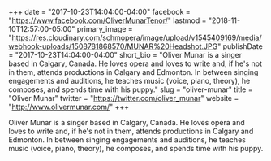 +++
date = "2017-10-23T14:04:00-04:00"
facebook = "https://www.facebook.com/OliverMunarTenor/"
lastmod = "2018-11-10T12:57:00-05:00"
primary_image = "https://res.cloudinary.com/schmopera/image/upload/v1545409169/media/webhook-uploads/1508781868570/MUNAR%20Headshot.JPG"
publishDate = "2017-10-23T14:04:00-04:00"
short_bio = "Oliver Munar is a singer based in Calgary, Canada. He loves opera and loves to write and, if he&#039;s not in them, attends productions in Calgary and Edmonton. In between singing engagements and auditions, he teaches music (voice, piano, theory), he composes, and spends time with his puppy."
slug = "oliver-munar"
title = "Oliver Munar"
twitter = "https://twitter.com/oliver_munar"
website = "http://www.olivermunar.com/"
+++

Oliver Munar is a singer based in Calgary, Canada. He loves opera and loves to write and, if he's not in them, attends productions in Calgary and Edmonton. In between singing engagements and auditions, he teaches music (voice, piano, theory), he composes, and spends time with his puppy.
